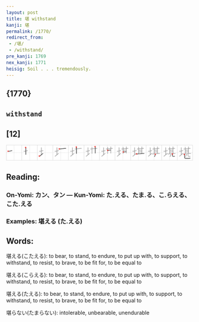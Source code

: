 ```yaml
---
layout: post
title: 堪 withstand
kanji: 堪
permalink: /1770/
redirect_from:
 - /堪/
 - /withstand/
pre_kanji: 1769
nex_kanji: 1771
heisig: Soil . . . tremendously.
---
```


## {1770}

## `withstand`

## [12]

<div class="stroke"><img src="../images/E5A0AA.png" /></div>

## Reading:

### On-Yomi: カン、タン &mdash; Kun-Yomi: た.える、たま.る、こ.らえる、こた.える

### Examples: 堪える (た.える)

## Words:

堪える(こたえる): to bear, to stand, to endure, to put up with, to support, to withstand, to resist, to brave, to be fit for, to be equal to

堪える(こらえる): to bear, to stand, to endure, to put up with, to support, to withstand, to resist, to brave, to be fit for, to be equal to

堪える(たえる): to bear, to stand, to endure, to put up with, to support, to withstand, to resist, to brave, to be fit for, to be equal to

堪らない(たまらない): intolerable, unbearable, unendurable
